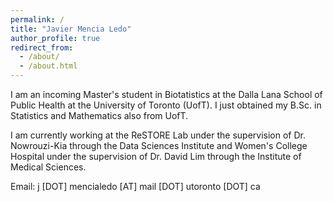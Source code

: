 ```yaml
---
permalink: /
title: "Javier Mencia Ledo"
author_profile: true
redirect_from: 
  - /about/
  - /about.html
---
```


I am an incoming Master's student in Biotatistics at the Dalla Lana School of Public Health at the University of Toronto (UofT). I just obtained my B.Sc. in Statistics and Mathematics also from UofT. 

I am currently working at the ReSTORE Lab under the supervision of Dr. Nowrouzi-Kia through the Data Sciences Institute and Women's College Hospital under the supervision of Dr. David Lim through the Institute of Medical Sciences. 

Email: j [DOT] mencialedo [AT] mail [DOT] utoronto [DOT] ca



